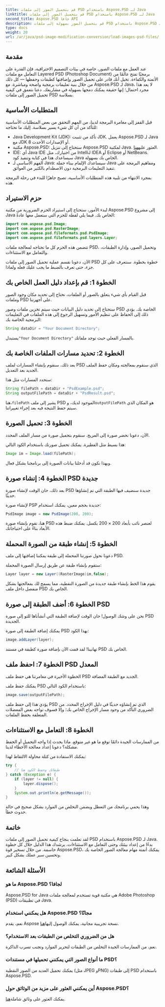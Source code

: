 ```yaml
---
title: قم بتحميل الصور إلى ملفات PSD باستخدام Aspose.PSD لـ Java
linktitle: قم بتحميل الصور إلى ملفات PSD باستخدام Aspose.PSD لـ Java
second_title: Aspose.PSD جافا API
description: قم بتحميل الصور بسهولة إلى ملفات PSD باستخدام Aspose.PSD لـ Java. اتبع هذا الدليل التفصيلي خطوة بخطوة لأتمتة مهام معالجة الصور بشكل فعال.
type: docs
weight: 20
url: /ar/java/psd-image-modification-conversion/load-images-psd-files/
---
```

## مقدمة

عند العمل مع ملفات الصور، خاصة في بيئات التصميم الاحترافية، فإن القدرة على التعامل مع ملفات Layered PSD (Photoshop Document) برمجيًا تفتح عالمًا من الأتمتة والكفاءة. تخيل أنك قادر على تحميل الصور وإضافتها كطبقات وحفظها — كل ذلك من خلال بنية تعليمات برمجية واضحة ومباشرة. مع Aspose.PSD لـ Java، لا يعد هذا مجرد احتمال؛ إنها حقيقة يمكنك دمجها بسهولة في مشاريعك. دعنا نتعمق في كيفية تحميل الصور إلى ملفات PSD بسلاسة.

## المتطلبات الأساسية

قبل القفز إلى مغامرة البرمجة لدينا، من المهم التحقق من بعض المتطلبات الأساسية للتأكد من أن كل شيء يسير بسلاسة. إليك ما تحتاجه:

- Java Development Kit (JDK): تأكد من تثبيت JDK. يعمل Aspose.PSD لـ Java مع JDK 8 أو الإصدارات الأحدث.
-  مكتبة Aspose.PSD: ستحتاج إلى تنزيل Aspose.PSD لمكتبة Java. العثور عليه[هنا](https://releases.aspose.com/psd/java/).
- IDE: أي Java IDE من اختيارك، مثل IntelliJ IDEA أو Eclipse أو NetBeans. سيساعدك هذا في كتابة وتنفيذ كود Java الخاص بك بسهولة.
- الفهم الأساسي لـ Java: سيساعدك الإلمام ببناء جملة Java ومفاهيم البرمجة على تنفيذ التعليمات البرمجية دون الاصطدام بالكثير من العوائق.

بمجرد الانتهاء من تلبية هذه المتطلبات الأساسية، تصبح جاهزًا للبدء في رحلة البرمجة هذه.

## حزم الاستيراد

لبدء الأمور، ستحتاج إلى استيراد الحزم الضرورية من مكتبة Aspose.PSD إلى مشروع Java الخاص بك. فيما يلي لقطة للحزم التي ستعمل معها عادةً:

```java
import com.aspose.psd.Image;
import com.aspose.psd.RasterImage;
import com.aspose.psd.fileformats.psd.PsdImage;
import com.aspose.psd.fileformats.psd.layers.Layer;
```

تتضمن هذه الحزم كل ما تحتاجه لمعالجة ملفات PSD، وتحميل الصور، وإدارة الطبقات، والتعامل مع الاستثناءات.

الآن، دعونا نقسم عملية تحميل الصور إلى ملفات PSD خطوة بخطوة. سنتعرف على كل جزء، حتى تعرف بالضبط ما يجب عليك فعله ولماذا.

## الخطوة 1: قم بإعداد دليل العمل الخاص بك

قبل القيام بأي شيء يتعلق بالصور أو الملفات، نحتاج إلى تحديد مكان وجود الصور وملفات PSD على أجهزتنا.

ستحتاج إلى تحديد دليل البيانات حيث سيتم تخزين ملفات وصور PSD الخاصة بك. يؤدي ذلك إلى الحفاظ على تنظيم الأمور وتسهيل الرجوع إلى هذه الملفات في التعليمات البرمجية الخاصة بك:

```java
String dataDir = "Your Document Directory";
```

 يستبدل`"Your Document Directory"` بالمسار الفعلي حيث توجد ملفاتك. 

## الخطوة 2: تحديد مسارات الملفات الخاصة بك

بعد ذلك، سنقوم بإنشاء المسارات لملف PSD الذي سنقوم بمعالجته ومكان حفظ الملف الجديد بعد التعديل.

ستحدد المسارات مثل هذا:

```java
String filePath = dataDir + "PsdExample.psd";
String outputFilePath = dataDir + "PsdResult.psd";
```

 هنا،`filePath` يشير إلى ملف PSD الموجود لديك، و`outputFilePath` هو المكان الذي سيتم حفظ النتيجة فيه بعد إجراء تغييراتنا.

## الخطوة 3: تحميل الصورة

الآن، دعونا نحضر صورة إلى المزيج. سنقوم بتحميل صورة من مسار الملف المحدد.

هذا بسيط مثل الفطيرة. يمكنك تحميل صورتك باستخدام الكود التالي:

```java
Image im = Image.load(filePath);
```

وبهذا نكون قد أدخلنا بيانات الصورة إلى برنامجنا بشكل فعال. 

## الخطوة 4: إنشاء صورة PSD جديدة

بعد ذلك، حان الوقت لإنشاء صورة PSD جديدة سنضيف فيها الطبقة التي تم إنشاؤها حديثًا.

لإنشاء صورة PSP جديدة بحجم معين، يمكنك استخدام:

```java
PsdImage image = new PsdImage(200, 200);
```

هنا، نقوم بإنشاء صورة PSD لعنصر نائب بأبعاد 200 × 200 بكسل. يمكنك ضبط هذه الأبعاد بناءً على احتياجاتك.

## الخطوة 5: إنشاء طبقة من الصورة المحملة

دعونا نحول صورتنا المحملة إلى طبقة يمكننا إضافتها إلى ملف PSD.

ستقوم بإنشاء طبقة عن طريق إرسال الصورة المحملة:

```java
Layer layer = new Layer((RasterImage)im,false);
```

يقوم هذا الخط بإنشاء طبقة جديدة من الصورة النقطية، مما يسمح لك بمعالجتها بشكل منفصل داخل ملف PSD الخاص بك.

## الخطوة 6: أضف الطبقة إلى صورة PSD

نحن على وشك الوصول! حان الوقت لإضافة الطبقة التي أنشأناها للتو إلى صورة PSD الجديدة.

يمكنك إضافة الطبقة إلى صورة PSD بهذا الكود:

```java
image.addLayer(layer);
```

تهانينا! لقد قمت الآن بإضافة صورة كطبقة في مستند PSD الخاص بك.

## الخطوة 7: احفظ ملف PSD المعدل

الخطوة الأخيرة في مغامرتنا هي حفظ ملف PSD الجديد مع الطبقة المضافة.

يمكنك حفظ ملف PSD باستخدام الكود التالي:

```java
image.save(outputFilePath);
```

يؤدي هذا إلى حفظ ملف PSD الذي تم إنشاؤه حديثًا في دليل الإخراج المحدد. من الضروري التأكد من وجود مسار الإخراج الخاص بك؛ وإلا فسوف تواجه بعض المعضلات المتعلقة بحفظ الملفات.

## الخطوة 8: التعامل مع الاستثناءات

من الممارسات الجيدة دائمًا توقع ما هو غير متوقع. ماذا يحدث إذا واجه التحميل أو الحفظ مشكلة؟ دعونا إعداد معالجة الأخطاء لدينا.

يمكنك الاستفادة من كتلة محاولة الالتقاط لهذا:

```java
try {
    // طبقاتك وحفظ الكود هنا
} catch (Exception e) {
    if (layer != null) {
        layer.dispose();
    }
    System.out.println(e.getMessage());
}
```

وهذا يحمي برنامجك من التعطل ويضمن التخلص من الموارد بشكل صحيح في حالة حدوث خطأ.

## خاتمة

لقد تعلمت بنجاح كيفية تحميل الصور إلى ملفات PSD باستخدام Aspose.PSD لـ Java. بدءًا من إعداد بيئتك وحتى التعامل مع الاستثناءات، يرشدك هذا الدليل خلال كل خطوة حاسمة. من خلال تسخير قوة Aspose.PSD، يمكنك أتمتة مهام معالجة الصور الخاصة بك وتحسين سير عملك بشكل كبير.


## الأسئلة الشائعة

### ما هو Aspose.PSD لجافا؟

Aspose.PSD for Java هي مكتبة قوية تستخدم لمعالجة ملفات Adobe Photoshop (PSD) في تطبيقات Java.

### هل يمكنني استخدام Aspose.PSD مجانًا؟

 نعم، يقدم Aspose نسخة تجريبية مجانية، يمكنك الوصول إليها[هنا](https://releases.aspose.com/).

### هل من الضروري التخلص من الطبقات بعد الاستخدام؟

نعم، من الممارسات الجيدة التخلص من الطبقات لتحرير الموارد وتجنب تسرب الذاكرة.

### ما أنواع الصور التي يمكنني تحميلها في مستندات PSD؟

يمكنك تحميل العديد من الصور النقطية (مثل JPEG وPNG) إلى طبقات PSD باستخدام Aspose.PSD.

### أين يمكنني العثور على مزيد من الوثائق حول Aspose.PSD؟

 يمكنك العثور على وثائق شاملة[هنا](https://reference.aspose.com/psd/java/).